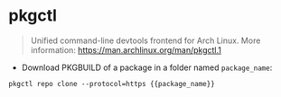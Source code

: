 # pkgctl

> Unified command-line devtools frontend for Arch Linux.
> More information: <https://man.archlinux.org/man/pkgctl.1>

- Download PKGBUILD of a package in a folder named `package_name`:

`pkgctl repo clone --protocol=https {{package_name}}`
